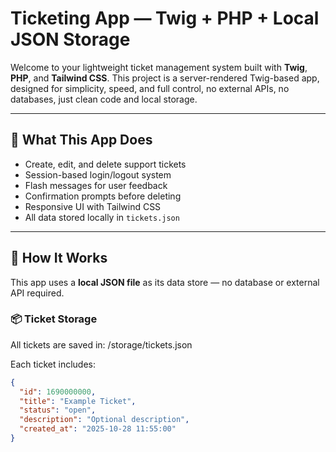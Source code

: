 # Ticketing App — Twig + PHP + Local JSON Storage

Welcome to your lightweight ticket management system built with **Twig**, **PHP**, and **Tailwind CSS**. This project is a server-rendered Twig-based app, designed for simplicity, speed, and full control, no external APIs, no databases, just clean code and local storage.

---

## 🚀 What This App Does

- Create, edit, and delete support tickets
- Session-based login/logout system
- Flash messages for user feedback
- Confirmation prompts before deleting
- Responsive UI with Tailwind CSS
- All data stored locally in `tickets.json`

---

## 🧠 How It Works

This app uses a **local JSON file** as its data store — no database or external API required.

### 📦 Ticket Storage

All tickets are saved in: /storage/tickets.json


Each ticket includes:

```json
{
  "id": 1690000000,
  "title": "Example Ticket",
  "status": "open",
  "description": "Optional description",
  "created_at": "2025-10-28 11:55:00"
}